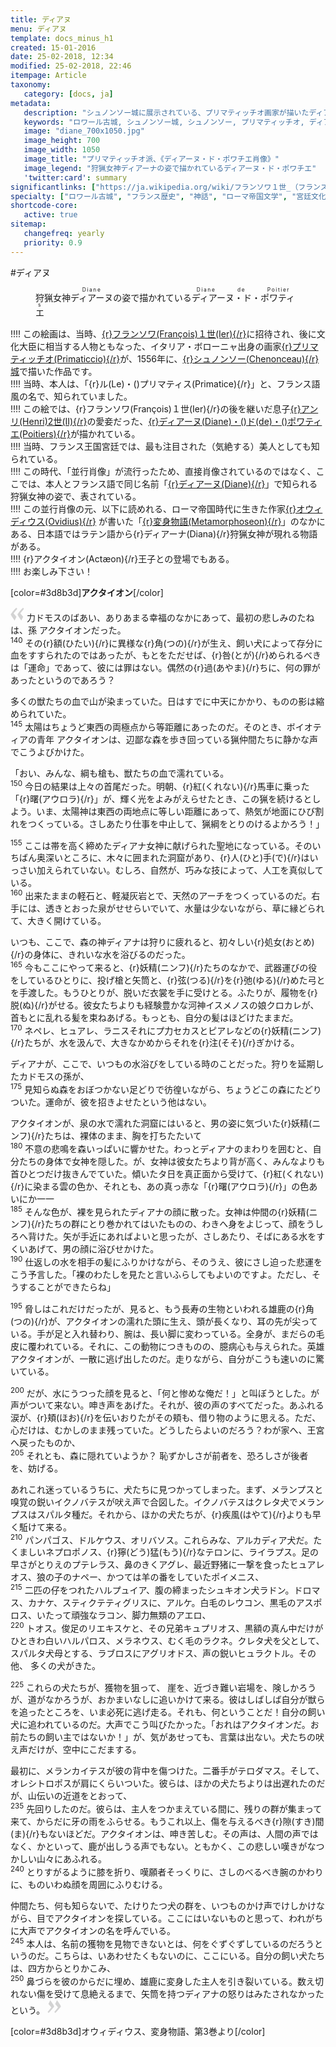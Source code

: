 ```yaml
---
title: ディアヌ
menu: ディアヌ
template: docs_minus_h1
created: 15-01-2016
date: 25-02-2018, 12:34
modified: 25-02-2018, 22:46
itempage: Article
taxonomy:
   category: [docs, ja]
metadata:
   description: "シュノンソー城に展示されている、プリマティッチオ画家が描いたディアーヌ・ド・ポワティエ肖像画のもとに使用された、オウィディウス作家が書いた変身物語の第3巻のアクタイオン章の文書"
   keywords: "ロワール古城, シュノンソー城, シュノンソー, プリマティッチオ, ディアーヌ・ド・ポワチエ, オウィディウス, 変身物語, アクタイオン, Chenonceau, Le Primatice, Diane de Poitiers, Château de Chenonceau, Acteon, Châteaux de la Loire, Actæon, Metamorphoseon, Ovidius, Primaticcio, ディアーヌ・ド・ポワティエ"
   image: "diane_700x1050.jpg"
   image_height: 700
   image_width: 1050
   image_title: "プリマティッチオ派、《ディアーヌ・ド・ポワチエ肖像》"
   image_legend: "狩猟女神ディアーナの姿で描かれているディアーヌ・ド・ポワチエ"
   'twitter:card': summary
significantlinks: ["https://ja.wikipedia.org/wiki/フランソワ１世_（フランス国王）", "https://ja.wikipedia.org/wiki/フランチェスコ・プリマティッチオ", "https://ja.wikipedia.org/wiki/シュノンソー城", "https://ja.wikipedia.org/wiki/アンリ2世_(フランス王)", "https://ja.wikipedia.org/wiki/ディアーヌ・ド・ポワチエ", "https://ja.wikipedia.org/wiki/ディアーナ", "https://ja.wikipedia.org/wiki/オウィディウス", "https://ja.wikipedia.org/wiki/変身物語"]
specialty: ["ロワール古城", "フランス歴史", "神話", "ローマ帝国文学", "宮廷文化", "シュノンソー城", "シュノンソー", "プリマティッチオ", "ディアーヌ・ド・ポワチエ", "ディアーヌ・ド・ポワティエ", "オウィディウス", "変身物語", "アクタイオン", "Chenonceau", "Le Primatice", "Diane de Poitiers", "Château de Chenonceau", "Acteon", "Châteaux de la Loire", "Actæon", "Metamorphoseon", "Ovidius", "Primaticcio"]
shortcode-core:
   active: true
sitemap:
   changefreq: yearly
   priority: 0.9
---
```

#ディアヌ  

<figure><picture>
<source
media="(min-width: 959px)"
sizes="(max-width: 767px) 98vw, (min-width: 959px) 50vw, 86vw"
srcset="
/user/sites/docs/pages/01.home/04.chateaux-de-la-loire/02.chenonceau/01.diane/diane-280.webp 280w,
/user/sites/docs/pages/01.home/04.chateaux-de-la-loire/02.chenonceau/01.diane/diane-380.webp 380w,
/user/sites/docs/pages/01.home/04.chateaux-de-la-loire/02.chenonceau/01.diane/diane-480.webp 480w,
/user/sites/docs/pages/01.home/04.chateaux-de-la-loire/02.chenonceau/01.diane/diane-640.webp 640w,
/user/sites/docs/pages/01.home/04.chateaux-de-la-loire/02.chenonceau/01.diane/diane_700x1050.webp 700w"
type="image/webp" />
<source
media="(min-width: 959px)"
sizes="(max-width: 767px) 98vw, (min-width: 959px) 50vw, 86vw"
srcset="
/user/sites/docs/pages/01.home/04.chateaux-de-la-loire/02.chenonceau/01.diane/diane-280.jpg 280w,
/user/sites/docs/pages/01.home/04.chateaux-de-la-loire/02.chenonceau/01.diane/diane-380.jpg 380w,
/user/sites/docs/pages/01.home/04.chateaux-de-la-loire/02.chenonceau/01.diane/diane-480.jpg 480w,
/user/sites/docs/pages/01.home/04.chateaux-de-la-loire/02.chenonceau/01.diane/diane-640.jpg 640w,
/user/sites/docs/pages/01.home/04.chateaux-de-la-loire/02.chenonceau/01.diane/diane_700x1050.jpg 700w" />
<source
sizes="(max-width: 767px) 98vw, (min-width: 959px) 50vw, 86vw"
srcset="
/user/sites/docs/pages/01.home/04.chateaux-de-la-loire/02.chenonceau/01.diane/diane-focus-280.webp 280w,
/user/sites/docs/pages/01.home/04.chateaux-de-la-loire/02.chenonceau/01.diane/diane-focus-380.webp 380w,
/user/sites/docs/pages/01.home/04.chateaux-de-la-loire/02.chenonceau/01.diane/diane-focus-480.webp 480w,
/user/sites/docs/pages/01.home/04.chateaux-de-la-loire/02.chenonceau/01.diane/diane-focus-640.webp 640w,
/user/sites/docs/pages/01.home/04.chateaux-de-la-loire/02.chenonceau/01.diane/diane-focus_700x1050.webp 700w"
type="image/webp" />
<img　src="/user/sites/docs/pages/01.home/04.chateaux-de-la-loire/02.chenonceau/01.diane/diane-focus_700x798.jpg" alt="プリマティッチオ派、《ディアーヌ・ド・ポワティエ肖像》" title="プリマティッチオ派、《ディアーヌ・ド・ポワティエ肖像》" class="class-diane-img"
sizes="(max-width: 767px) 98vw, (min-width: 959px) 50vw, 86vw"
srcset="
/user/sites/docs/pages/01.home/04.chateaux-de-la-loire/02.chenonceau/01.diane/diane-focus-280.jpg 280w,
/user/sites/docs/pages/01.home/04.chateaux-de-la-loire/02.chenonceau/01.diane/diane-focus-380.jpg 380w,
/user/sites/docs/pages/01.home/04.chateaux-de-la-loire/02.chenonceau/01.diane/diane-focus-480.jpg 480w,
/user/sites/docs/pages/01.home/04.chateaux-de-la-loire/02.chenonceau/01.diane/diane-focus-640.jpg 640w,
/user/sites/docs/pages/01.home/04.chateaux-de-la-loire/02.chenonceau/01.diane/diane-focus_700x798.jpg 700w"
>
</picture><figcaption>狩猟女神<ruby><rb>ディアーヌ<rb><rt style="font-size:60%;letter-spacing: .1rem;">Diane</rt></ruby>の姿で描かれている<ruby><rb>ディアーヌ・ド・ポワティエ<rb><rt style="font-size:60%;letter-spacing: .1rem;">Diane&#160;de&#160;Poitiers</rt></ruby></figcaption></figure>

!!!! この絵画は、当時、[{r}フランソワ(François)１世(Ier){/r}][1]に招待され、後に文化大臣に相当する人物ともなった、イタリア・ボローニャ出身の画家[{r}プリマティッチオ(Primaticcio){/r}][2]が、1556年に、[{r}シュノンソー(Chenonceau){/r}城][3]で描いた作品です。  
!!!!  当時、本人は、「{r}ル(Le)・()プリマティス(Primatice){/r}」と、フランス語風の名で、知られていました。  
!!!! この絵では、{r}フランソワ(François)１世(Ier){/r}の後を継いだ息子[{r}アンリ(Henri)2世(II){/r}][4]の愛妾だった、[{r}ディアーヌ(Diane)・()ド(de)・()ポワティエ(Poitiers){/r}][5]が描かれている。  
!!!! 当時、フランス王国宮廷では、最も注目された（気絶する）美人としても知られている。  
!!!! この時代、「並行肖像」が流行ったため、直接肖像されているのではなく、ここでは、本人とフランス語で同じ名前「[{r}ディアーヌ(Diane){/r}][6]」で知られる狩猟女神の姿で、表されている。  
!!!! この並行肖像の元、以下に読めれる、ローマ帝国時代に生きた作家[{r}オウィディウス(Ovidius){/r}][7] が書いた「[{r}変身物語(Metamorphoseon){/r}][8]」のなかにある、日本語ではラテン語から{r}ディアーナ(Diana){/r}狩猟女神が現れる物語がある。  
!!!! {r}アクタイオン(Actæon){/r}王子との登場でもある。  
!!!! お楽しみ下さい！

[color=#3d8b3d]**アクタイオン**[/color]  

<span><svg xmlns="http://www.w3.org/2000/svg" width="22px" height="22px" viewBox="0 0 78 78" fill="lightgrey" opacity="1"><path d="M76.5 9.0009L57.0898 32.605c-.88226 1.10283-.88226 1.54397-.88226 1.76454 0 1.10286 1.76455 3.30857 2.8674 4.632l13.0167 14.99877L61.50123 74.9545 50.4727 59.51456c-2.87047-3.97028-10.80793-15.88413-10.80793-19.19267 0-1.76458.6617-2.4263 6.6171-9.7051C60.8395 12.74754 63.04522 10.98297 70.98575 3.0455L76.5 9.00092zm-38.16172 0L18.9281 32.605c-.88228 1.10283-.88228 1.54397-.88228 1.76454 0 1.10286 1.76457 3.30857 2.86742 4.632L33.92688 54.0003 23.3395 74.9545 12.30793 59.51456C9.44053 55.54428 1.5 43.63043 1.5 40.3219c0-1.76458.6617-2.4263 6.6171-9.7051C22.67475 12.74754 24.88043 10.98297 32.82097 3.0455l5.51732 5.9554z"/></svg></span> 
力ドモスのばあい、ありあまる幸福のなかにあって、最初の悲しみのたねは、孫 アクタイオンだった。  
<sup>140</sup> 
その{r}額(ひたい){/r}に異様な{r}角(つの){/r}が生え、飼い犬によって存分に血をすすられたのではあったが、もとをただせば、{r}咎(とが){/r}められるべきは「運命」であって、彼には罪はない。偶然の{r}過(あやま){/r}ちに、何の罪があったというのであろう？

多くの獣たちの血で山が染まっていた。日はすでに中天にかかり、ものの影は縮められていた。  
<sup>145</sup> 
太陽はちょうど東西の両極点から等距離にあったのだ。そのとき、ボイオティアの青年 アクタイオンは、辺鄙な森を歩き回っている猟仲間たちに静かな声でこうよびかけた。

「おい、みんな、綱も槍も、獣たちの血で濡れている。  
<sup>150</sup> 
今日の結果は上々の首尾だった。明朝、{r}紅(くれない){/r}馬車に乗った「{r}曙(アウロラ){/r}」が、輝く光をよみがえらせたとき、この猟を続けるとしよう。いま、太陽神は東西の両地点に等しい距離にあって、熱気が地面にひび割れをつくっている。さしあたり仕事を中止して、猟綱をとりのけるよかろう！」
  
<sup>155</sup> 
ここは帯を高く締めたディアナ女神に献げられた聖地になっている。そのいちばん奥深いところに、木々に囲まれた洞窟があり、{r}人(ひと)手(で){/r}はいっさい加えられていない。むしろ、自然が、巧みな技によって、人工を真似している。  
<sup>160</sup> 出来たままの軽石と、軽凝灰岩とで、天然のアーチをつくっているのだ。右手には、透きとおった泉がせせらいでいて、水量は少ないながら、草に縁どられて、大きく開けている。

いつも、ここで、森の神ディアナは狩りに疲れると、初々しい{r}処女(おとめ){/r}の身体に、きれいな水を浴びるのだった。  
<sup>165</sup> 
今もここにやって来ると、{r}妖精(ニンフ){/r}たちのなかで、武器運びの役をしているひとりに、投げ槍と矢筒と、{r}弦(つる){/r}を{r}弛(ゆる){/r}めた弓とを手渡した。もうひとりが、脱いだ衣裳を手に受けとる。ふたりが、履物を{r}脱(ぬ){/r}がせる。彼女たちよりも経験豊かな河神イスメノスの娘クロカレが、首もとに乱れる髪を束ねあげる。もっとも、自分の髪はほどけたままだ。  
<sup>170</sup> 
ネペレ、ヒュアレ、ラニスそれにプ力セカスとピアレなどの{r}妖精(ニンフ){/r}たちが、水を汲んで、大きなかめからそれを{r}注(そそ){/r}ぎかける。

ディアナが、ここで、いつもの水浴びをしている時のことだった。狩りを延期したカドモスの孫が、  
<sup>175</sup> 
見知らぬ森をおぼつかない足どりで彷徨いながら、ちょうどこの森にたどりついた。運命が、彼を招きよせたという他はない。

アクタイオンが、泉の水で濡れた洞窟にはいると、男の姿に気づいた{r}妖精(ニンフ){/r}たちは、裸体のまま、胸を打ちたたいて  
<sup>180</sup> 
不意の悲鳴を森いっぱいに響かせた。わっとディアナのまわりを囲むと、自分たちの身体で女神を隠した。が、女神は彼女たちより背が高く、みんなよりも首ひとつだけ抜きんでていた。傾いたタ日を真正面から受けて、{r}紅(くれない){/r}に染まる雲の色か、それとも、あの真っ赤な「{r}曙(アウロラ){/r}」の色あいにか一一  
<sup>185</sup> 
そんな色が、裸を見られたディアナの顔に散った。女神は仲間の{r}妖精(ニンフ){/r}たちの群にとり巻かれてはいたものの、わきへ身をよじって、顔をうしろへ背けた。矢が手近にあればよいと思ったが、さしあたり、そばにある水をすくいあげて、男の顔に浴びせかけた。  
<sup>190</sup> 仕返しの水を相手の髪にふりかけながら、そのうえ、彼にさし迫った悲運をこう予言した。「裸のわたしを見たと言いふらしてもよいのですよ。ただし、そうすることができたらね」
  
<sup>195</sup> 
脅しはこれだけだったが、見ると、もう長寿の生物といわれる雄鹿の{r}角(つの){/r}が、アクタイオンの濡れた頭に生え、頭が長くなり、耳の先が尖っている。手が足と入れ替わり、腕は、長い脚に変わっている。全身が、まだらの毛皮に覆われている。それに、この動物につきものの、臆病心も与えられた。英雄アクタイオンが、一散に逃げ出したのだ。走りながら、自分がこうも速いのに驚いている。
  
<sup>200</sup> 
だが、水にうつった顔を見ると、「何と惨めな俺だ！」と叫ぼうとした。が声がついて来ない。呻き声をあげた。それが、彼の声のすべてだった。あふれる涙が、{r}頬(ほお){/r}を伝いおりたがその頬も、借り物のように思える。ただ、心だけは、むかしのまま残っていた。どうしたらよいのだろう？わが家へ、王宮へ戻ったものか、  
<sup>205</sup> 
それとも、森に隠れていようか？ 恥ずかしさが前者を、恐ろしさが後者を、妨げる。

あれこれ迷っているうちに、犬たちに見つかってしまった。まず、メランプスと嗅覚の鋭いイクノバテスが吠え声で合図した。イクノバテスはクレタ犬でメランプスはスパルタ種だ。それから、ほかの犬たちが、{r}疾風(はやて){/r}よりも早く駈けて来る。  
<sup>210</sup> 
パンパゴス、ドルケウス、オリバソス。これらみな、アルカディア犬だ。たくましいネプロポノス、{r}獰(どう)猛(もう){/r}なテロンに、ライラプス。足の早さがとりえのプテレラス、鼻のきくアグレ、最近野猪に一撃を食ったヒュアレオス、狼の子のナペー、かつては羊の番をしていたポイメニス、  
<sup>215</sup> 
二匹の仔をつれたハルプュイア、腹の締まったシュキオン犬ラドン。ドロマス、カナケ、スティクテティグリスに、アルケ。白毛のレウコン、黒毛のアスポロス、いたって頑強なラコン、脚力無類のアエロ、  
<sup>220</sup> 
トオス。俊足のリエキスケと、その兄弟キュプリオス、黒額の真ん中だけがひときわ白いハルパロス、メラネウス、むく毛のラクネ。クレタ犬を父として、スパルタ犬母とする、ラブロスにアグリオドス、声の鋭いヒュラクトル。その他、 多くの犬がきた。
  
<sup>225</sup> 
これらの犬たちが、獲物を狙って、 崖を、近づき難い岩場を、険しかろうが、道がなかろうが、おかまいなしに追いかけて来る。彼はしばしば自分が獣らを追ったところを、いま必死に逃げ走る。それも、何ということだ！自分の飼い犬に追われているのだ。大声でこう叫びたかった。「おれはアクタイオンだ。お前たちの飼い主ではないか！」が、気があせっても、言葉は出ない。犬たちの吠え声だけが、空中にこだまする。

最初に、メランカイテスが彼の背中を傷つけた。二番手がテロダマス。そして、オレシトロポスが肩にくらいついた。彼らは、ほかの犬たちよりは出遅れたのだが、山伝いの近道をとおって、  
<sup>235</sup> 
先回りしたのだ。彼らは、主人をつかまえている間に、残りの群が集まって来て、からだに牙の雨をふらせる。もうこれ以上、傷を与えるべき{r}隙(すき)間(ま){/r}もないほどだ。アクタイオンは、呻き苦しむ。その声は、人間の声ではなく、かといって、鹿が出しうる声でもない。ともかく、この悲しい嘆きがなつかしい山々にあふれる。  
<sup>240</sup> 
とりすがるように膝を折り、嘆願者そっくりに、さしのべるべき腕のかわりに、ものいわぬ顔を周囲にふりむける。

仲間たち、何も知らないで、たけりたつ犬の群を、いつものかけ声でけしかけながら、目でアクタイオンを探している。ここにはいないものと思って、われがちに大声でアクタイオンの名を呼んでいる。  
<sup>245</sup> 本人は、名前の獲物を見物できないとは、何をぐずぐずしているのだろうというのだ。こちらは、いあわせたくもないのに、ここにいる。自分の飼い犬たちは、四方からとりかこみ、  
<sup>250</sup> 鼻づらを彼のからだに埋め、雄鹿に変身した主人を引き裂いている。数え切れない傷を受けて息絶えるまで、矢筒を持つディアナの怒りはみたされなかったという。 <span><svg xmlns="http://www.w3.org/2000/svg" width="22px" height="22px" viewBox="0 0 78 78" fill="lightgrey" opacity="1"><path d="M1.5 68.9991L20.9102 45.395c.88226-1.10283.88226-1.54397.88226-1.76454 0-1.10286-1.76455-3.30857-2.8674-4.632L5.90836 23.9997 16.49877 3.0455 27.5273 18.48544c2.87047 3.97028 10.80793 15.88413 10.80793 19.19267 0 1.76458-.6617 2.4263-6.6171 9.7051C17.1605 65.25246 14.95478 67.01703 7.01425 74.9545L1.5 68.99908zm38.16172 0L59.0719 45.395c.88228-1.10283.88228-1.54397.88228-1.76454 0-1.10286-1.76457-3.30857-2.86742-4.632L44.07312 23.9997 54.6605 3.0455l11.03157 15.43992C68.55947 22.45572 76.5 34.36957 76.5 37.6781c0 1.76458-.6617 2.4263-6.6171 9.7051C55.32526 65.25246 53.11957 67.01703 45.17904 74.9545l-5.51732-5.9554z"/></svg></span>

[color=#3d8b3d]オウィディウス、変身物語、第3巻より[/color]  

[1]: https://ja.wikipedia.org/wiki/フランソワ１世_（フランス国王） "https://ja.wikipedia.org/wiki/フランソワ１世_（フランス国王）"
[2]: https://ja.wikipedia.org/wiki/フランチェスコ・プリマティッチオ "https://ja.wikipedia.org/wiki/フランチェスコ・プリマティッチオ"
[3]: https://ja.wikipedia.org/wiki/シュノンソー城 "https://ja.wikipedia.org/wiki/シュノンソー城"
[4]: https://ja.wikipedia.org/wiki/アンリ2世_(フランス王) "https://ja.wikipedia.org/wiki/アンリ2世_(フランス王)"
[5]: https://ja.wikipedia.org/wiki/ディアーヌ・ド・ポワチエ "https://ja.wikipedia.org/wiki/ディアーヌ・ド・ポワティエ"
[6]: https://ja.wikipedia.org/wiki/ディアーナ "https://ja.wikipedia.org/wiki/ディアーナ"
[7]: https://ja.wikipedia.org/wiki/オウィディウス "https://ja.wikipedia.org/wiki/オウィディウス"
[8]: https://ja.wikipedia.org/wiki/変身物語 "https://ja.wikipedia.org/wiki/変身物語"
